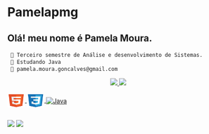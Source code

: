 # Pamelapmg
## Olá! meu nome é Pamela Moura.
     🚀 Terceiro semestre de Análise e desenvolvimento de Sistemas.
     🎯 Estudando Java
     📧 pamela.moura.goncalves@gmail.com
     
   <div align="center">
      <a href="https://github.com/Pamelapmg">
      <img height="170em"src="https://github-readme-stats.vercel.app/api?username=Pamelapmg&show_icons=true&theme=gruvbox&include_all_commits=true&count_private=true"/>
      <img height="170em"src="https://github-readme-stats.vercel.app/api/top-langs/?username=Pamelapmg&layout=compact&langs_count=7&theme=gruvbox&count_private=true"/>
   </div>
    <br>
    <div> 
      <img align="center" alt="HTML" height="30" width="40" src="https://raw.githubusercontent.com/devicons/devicon/master/icons/html5/html5-original.svg">
      <img align="center" alt="CSS" height="30" width="40" src="https://raw.githubusercontent.com/devicons/devicon/master/icons/css3/css3-original.svg">
      <img align="center" alt="Java" height="40" width="40" src="https://cdn.iconscout.com/icon/free/png-256/java-60-1174953.png">
   </div>
  
  ##
  
   <div>
     <a href="https://www.instagram.com/wishpamm/" target="_blank"><img src="https://img.shields.io/badge/-Instagram-%23E4405F?style=for-the-badge&logo=instagram&logoColor=white" target="_blank"></a>
     <a href="https://www.linkedin.com/in/pamela-moura-5999b9217/" target="_blank"><img src="https://img.shields.io/badge/LinkedIn-0077B5?style=for-the-badge&logo=linkedin&logoColor=white" target="_blank"></a>
   </div>

